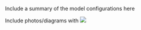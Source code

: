 Include a summary of the model configurations here

Include photos/diagrams with ![](PhotoName.JPG)

